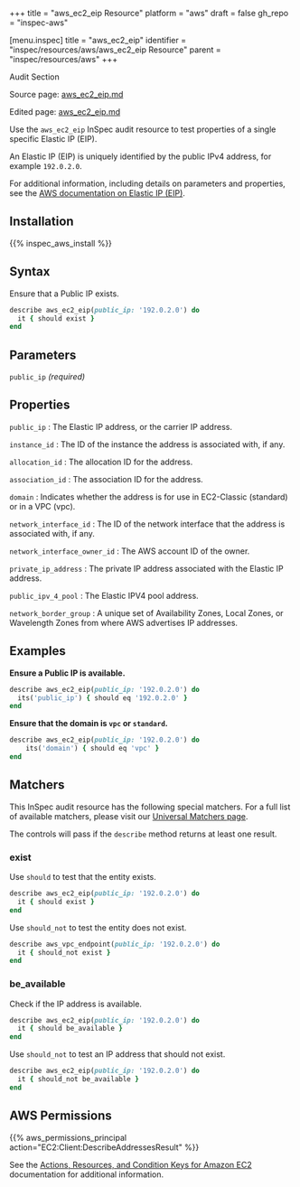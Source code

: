 +++
title = "aws_ec2_eip Resource"
platform = "aws"
draft = false
gh_repo = "inspec-aws"

[menu.inspec]
title = "aws_ec2_eip"
identifier = "inspec/resources/aws/aws_ec2_eip Resource"
parent = "inspec/resources/aws"
+++

<div class="admonition-note">
<p class="admonition-note-title">Audit Section</p>
<div class="admonition-note-text">
<p>Source page: <a href="https://github.com/inspec/inspec-aws/blob/main/docs/resources/aws_ec2_eip.md">aws_ec2_eip.md</a></p>
<p>Edited page: <a href="https://github.com/ianmadd/inspec-aws/blob/im/hugo/docs-chef-io/content/inspec/resources/aws_ec2_eip.md">aws_ec2_eip.md</a></p>
</div>
</div>



Use the `aws_ec2_eip` InSpec audit resource to test properties of a single specific Elastic IP (EIP).

An Elastic IP (EIP) is uniquely identified by the public IPv4 address, for example `192.0.2.0`.

For additional information, including details on parameters and properties, see the [AWS documentation on Elastic IP (EIP)](https://docs.aws.amazon.com/AWSCloudFormation/latest/UserGuide/aws-properties-ec2-eip.html).

## Installation

{{% inspec_aws_install %}}

## Syntax

Ensure that a Public IP exists.

```ruby
describe aws_ec2_eip(public_ip: '192.0.2.0') do
  it { should exist }
end
```

## Parameters

`public_ip` _(required)_

## Properties

`public_ip`
: The Elastic IP address, or the carrier IP address.

`instance_id`
: The ID of the instance the address is associated with, if any.

`allocation_id`
: The allocation ID for the address.

`association_id`
: The association ID for the address.

`domain`
: Indicates whether the address is for use in EC2-Classic (standard) or in a VPC (vpc).

`network_interface_id`
: The ID of the network interface that the address is associated with, if any.

`network_interface_owner_id`
: The AWS account ID of the owner.

`private_ip_address`
: The private IP address associated with the Elastic IP address.

`public_ipv_4_pool`
: The Elastic IPV4 pool address.

`network_border_group`
: A unique set of Availability Zones, Local Zones, or Wavelength Zones from where AWS advertises IP addresses.

## Examples

**Ensure a Public IP is available.**

```ruby
describe aws_ec2_eip(public_ip: '192.0.2.0') do
  its('public_ip') { should eq '192.0.2.0' }
end
```

**Ensure that the domain is `vpc` or `standard`.**

```ruby
describe aws_ec2_eip(public_ip: '192.0.2.0') do
    its('domain') { should eq 'vpc' }
end
```

## Matchers

This InSpec audit resource has the following special matchers. For a full list of available matchers, please visit our [Universal Matchers page](https://www.inspec.io/docs/reference/matchers/).

The controls will pass if the `describe` method returns at least one result.

### exist

Use `should` to test that the entity exists.

```ruby
describe aws_ec2_eip(public_ip: '192.0.2.0') do
  it { should exist }
end
```

Use `should_not` to test the entity does not exist.

```ruby
describe aws_vpc_endpoint(public_ip: '192.0.2.0') do
  it { should_not exist }
end
```

### be_available

Check if the IP address is available.

```ruby
describe aws_ec2_eip(public_ip: '192.0.2.0') do
  it { should be_available }
end
```

Use `should_not` to test an IP address that should not exist.

```ruby
describe aws_ec2_eip(public_ip: '192.0.2.0') do
  it { should_not be_available }
end
```

## AWS Permissions

{{% aws_permissions_principal action="EC2:Client:DescribeAddressesResult" %}}

See the [Actions, Resources, and Condition Keys for Amazon EC2](https://docs.aws.amazon.com/IAM/latest/UserGuide/list_amazonec2.html) documentation for additional information.
